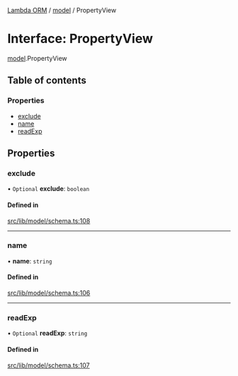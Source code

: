 [Lambda ORM](../README.md) / [model](../modules/model.md) / PropertyView

# Interface: PropertyView

[model](../modules/model.md).PropertyView

## Table of contents

### Properties

- [exclude](model.PropertyView.md#exclude)
- [name](model.PropertyView.md#name)
- [readExp](model.PropertyView.md#readexp)

## Properties

### exclude

• `Optional` **exclude**: `boolean`

#### Defined in

[src/lib/model/schema.ts:108](https://github.com/FlavioLionelRita/lambdaorm/blob/0fd718a/src/lib/model/schema.ts#L108)

___

### name

• **name**: `string`

#### Defined in

[src/lib/model/schema.ts:106](https://github.com/FlavioLionelRita/lambdaorm/blob/0fd718a/src/lib/model/schema.ts#L106)

___

### readExp

• `Optional` **readExp**: `string`

#### Defined in

[src/lib/model/schema.ts:107](https://github.com/FlavioLionelRita/lambdaorm/blob/0fd718a/src/lib/model/schema.ts#L107)
